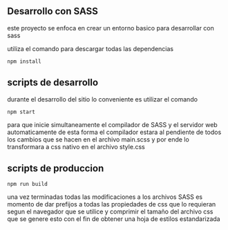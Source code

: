 ## Desarrollo con SASS

este proyecto se enfoca en crear un entorno basico para desarrollar con sass

utiliza el comando para descargar todas las dependencias

```
npm install
```

## scripts de desarrollo

durante el desarrollo del sitio lo conveniente es utilizar el comando

```
npm start
```

para que inicie simultaneamente el compilador de SASS y el servidor web automaticamente de esta forma el compilador estara al pendiente de todos los cambios que se hacen en el archivo main.scss y por ende lo transformara a css nativo en el archivo style.css

## scripts de produccion

```
npm run build
```

una vez terminadas todas las modificaciones a los archivos SASS es momento de dar prefijos a todas las propiedades de css que lo requieran segun el navegador que se utilice y comprimir el tamaño del archivo css que se genere esto con el fin de obtener una hoja de estilos estandarizada
